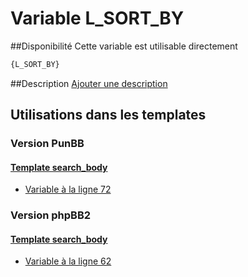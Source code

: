 # Variable L_SORT_BY

##Disponibilité
Cette variable est utilisable directement

```html
{L_SORT_BY}
```

##Description
[Ajouter une description](https://fa-tvars.appspot.com/var/L_SORT_BY)

## Utilisations dans les templates

### Version PunBB

#### [Template search_body](punbb/search_body.md#readme)
* [Variable &agrave; la ligne 72](../punbb/search_body.tpl#L72)

### Version phpBB2

#### [Template search_body](subsilver/search_body.md#readme)
* [Variable &agrave; la ligne 62](../subsilver/search_body.tpl#L62)